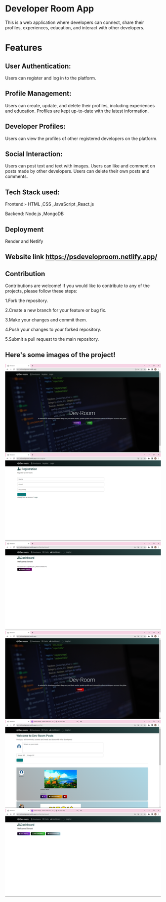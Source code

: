 # Developer Room App

This is a web application where developers can connect, share their profiles, experiences, education, and interact with other developers.

# Features

## User Authentication:

Users can register and log in to the platform.

## Profile Management:

Users can create, update, and delete their profiles, including experiences and education.
Profiles are kept up-to-date with the latest information.

## Developer Profiles:

Users can view the profiles of other registered developers on the platform.

## Social Interaction:

Users can post text and text with images.
Users can like and comment on posts made by other developers.
Users can delete their own posts and comments.

## Tech Stack used: 

 Frontend:-
HTML
,CSS
,JavaScript
,React.js

 Backend:
Node.js
,MongoDB

## Deployment
Render and Netlify


## Website link https://psdeveloproom.netlify.app/


## Contribution
Contributions are welcome! If you would like to contribute to any of the projects, please follow these steps:

1.Fork the repository.

2.Create a new branch for your feature or bug fix.

3.Make your changes and commit them.

4.Push your changes to your forked repository.

5.Submit a pull request to the main repository.

## Here's some images of the project!
![Image 1](images/1.png)
![Image 2](images/2.png)
![Image 3](images/3.png)
![Image 4](images/4.png)
![Image 5](images/5.png)
![Image 6](images/6.png)



